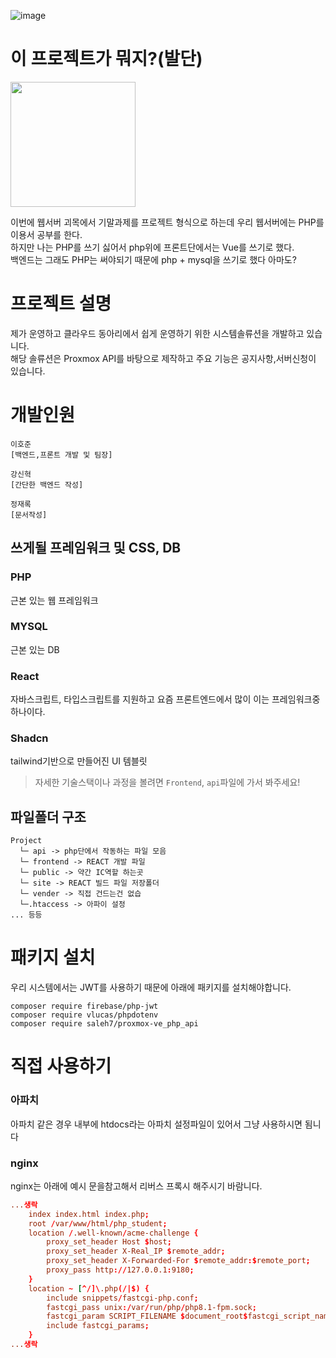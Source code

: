 ![image](https://github.com/user-attachments/assets/c40e1fcd-e1dd-4883-b4d0-42e75bf6933c)
# 이 프로젝트가 뭐지?(발단)
<img src="https://github.com/user-attachments/assets/e8a88537-7efc-42e2-9856-b7f6a3b3b6ef" style="width: 200px; height: 200px">

이번에 웹서버 괴목에서 기말과제를 프로젝트 형식으로 하는데 우리 웹서버에는 PHP를 이용서 공부를 한다.<br/>
하지만 나는 PHP를 쓰기 싫어서 php위에 프론트단에서는 Vue를 쓰기로 했다.<br/>
백엔드는 그래도 PHP는 써야되기 때문에 php + mysql을 쓰기로 했다 아마도?

# 프로젝트 설명
제가 운영하고 클라우드 동아리에서 쉽게 운영하기 위한 시스템솔류션을 개발하고 있습니다.<br/>
해당 솔류션은 Proxmox API를 바탕으로 제작하고 주요 기능은 공지사항,서버신청이 있습니다.

# 개발인원
```
이호준
[백엔드,프론트 개발 및 팀장]

강신혁
[간단한 백엔드 작성]

정재록
[문서작성]
```

## 쓰게될 프레임워크 및 CSS, DB
### PHP
근본 있는 웹 프레임워크

### MYSQL
근본 있는 DB

### React
자바스크립트, 타입스크립트를 지원하고 요즘 프론트엔드에서 많이 이는 프레임워크중 하나이다.

### Shadcn
tailwind기반으로 만들어진 UI 템블릿
> 자세한 기술스택이나 과정을 볼려면 `Frontend`, `api`파일에 가서 봐주세요!
## 파일폴더 구조
```
Project
  └─ api -> php단에서 작동하는 파일 모음
  └─ frontend -> REACT 개발 파일
  └─ public -> 약간 IC역할 하는곳
  └─ site -> REACT 빌드 파일 저장폴더
  └─ vender -> 직접 건드는건 없습
  └─.htaccess -> 아파이 설정
... 등등
```

# 패키지 설치
우리 시스템에서는 JWT를 사용하기 때문에 아래에 패키지를 설치해야합니다.

```
composer require firebase/php-jwt
composer require vlucas/phpdotenv
composer require saleh7/proxmox-ve_php_api
```

# 직접 사용하기
### 아파치
아파치 같은 경우 내부에 htdocs라는 아파치 설정파일이 있어서 그냥 사용하시면 됨니다

### nginx
nginx는 아래에 예시 문을참고해서 리버스 프록시 해주시기 바람니다.

```conf
...생락
    index index.html index.php;
    root /var/www/html/php_student;
    location /.well-known/acme-challenge {
        proxy_set_header Host $host;
        proxy_set_header X-Real_IP $remote_addr;
        proxy_set_header X-Forwarded-For $remote_addr:$remote_port;
        proxy_pass http://127.0.0.1:9180;
    }
    location ~ [^/]\.php(/|$) {
        include snippets/fastcgi-php.conf;
        fastcgi_pass unix:/var/run/php/php8.1-fpm.sock;
        fastcgi_param SCRIPT_FILENAME $document_root$fastcgi_script_name;
        include fastcgi_params;
    }
...생락
```
